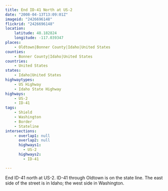```yaml
---
title: End ID-41 North at US-2
date: "2008-04-13T13:09:01Z"
imageid: "2426696148"
flickrid: "2426696148"
location:
    latitude: 48.182824
    longitude: -117.039347
places:
    - Oldtown|Bonner County|Idaho|United States
counties:
    - Bonner County|Idaho|United States
countries:
    - United States
states:
    - Idaho|United States
highwaytypes:
    - US Highway
    - Idaho State Highway
highways:
    - US-2
    - ID-41
tags:
    - Shield
    - Washington
    - Border
    - Stateline
intersections:
    - overlap1: null
      overlap2: null
      highways1:
        - US-2
      highways2:
        - ID-41

---
```

End ID-41 north at US-2.  ID-41 through Oldtown is on the state line.  The east side of the street is in Idaho; the west side in Washington.